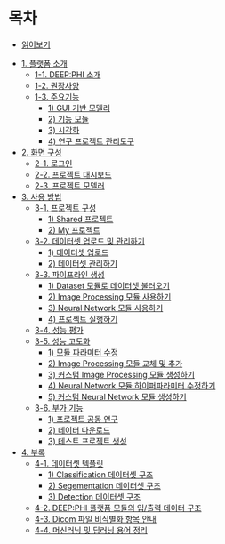 # 목차

* [읽어보기](README.md)

- [1. 플랫폼 소개]()
  - [1-1. DEEP:PHI 소개](chapter1/딥파이_소개.md)
  - [1-2. 권장사양](chapter1/권장사양.md)
  - [1-3. 주요기능]()
    - [1) GUI 기반 모델러](chapter1/GUI_기반_모델러.md)
    - [2) 기능 모듈](chapter1/기능_모듈.md)
    - [3) 시각화](chapter1/시각화.md)
    - [4) 연구 프로젝트 관리도구](chapter1/연구_프로젝트_관리도구.md)
- [2. 화면 구성]()
  - [2-1. 로그인](chapter2/로그인.md)
  - [2-2. 프로젝트 대시보드](chapter2/프로젝트_대시보드.md)
  - [2-3. 프로젝트 모델러](chapter2/프로젝트_모델러.md)
- [3. 사용 방법]()
  - [3-1. 프로젝트 구성](chapter3/프로젝트_구성.md)
    - [1) Shared 프로젝트](chapter3/Shared_프로젝트.md)
    - [2) My 프로젝트](chapter3/My_프로젝트.md)
  - [3-2. 데이터셋 업로드 및 관리하기](chapter3/데이터셋_업로드_및_관리하기.md)
    - [1) 데이터셋 업로드](chapter3/데이터셋_업로드.md)
    - [2) 데이터셋 관리하기](chapter3/데이터셋_관리하기.md)
  - [3-3. 파이프라인 생성](chapter3/파이프라인_생성.md)
    - [1) Dataset 모듈로 데이터셋 불러오기](chapter3/Dataset_모듈로_데이터셋_불러오기.md)
    - [2) Image Processing 모듈 사용하기](chapter3/Image_Processing_모듈_사용하기.md)
    - [3) Neural Network 모듈 사용하기](chapter3/Neural_Network_모듈_사용하기.md)
    - [4) 프로젝트 실행하기](chapter3/프로젝트_실행하기.md)
  - [3-4. 성능 평가](chapter3/성능_평가.md)
  - [3-5. 성능 고도화](chapter3/성능_고도화.md)
    - [1) 모듈 파라미터 수정](chapter3/모듈_파라미터_수정.md)
    - [2) Image Processing 모듈 교체 및 추가](chapter3/Image_Processing_모듈_교체_및_추가.md)
    - [3) 커스텀 Image Processing 모듈 생성하기](chapter3/커스텀_Image_Processing_모듈_생성하기.md)
    - [4) Neural Network 모듈 하이퍼파라미터 수정하기](chapter3/Neural_Network_모듈_하이퍼파라미터_수정하기.md)
    - [5) 커스텀 Neural Network 모듈 생성하기](chapter3/커스텀_Neural_Network_모듈_생성하기.md)
  - [3-6. 부가 기능](chapter3/부가_기능.md)
    - [1) 프로젝트 공동 연구](chapter3/프로젝트_공동_연구.md)
    - [2) 데이터 다운로드](chapter3/데이터_다운로드.md)
    - [3) 테스트 프로젝트 생성](chapter3/테스트_프로젝트_생성.md)
- [4. 부록]()
  - [4-1. 데이터셋 템플릿](chapter4/데이터셋_템플릿.md)
    - [1) Classification 데이터셋 구조](chapter4/Classification_데이터셋_구조.md)
    - [2) Segementation 데이터셋 구조](chapter4/Segementation_데이터셋_구조.md)
    - [3) Detection 데이터셋 구조](chapter4/Detection_데이터셋_구조.md)
  - [4-2. DEEP:PHI 플랫폼 모듈의 입/출력 데이터 구조](chapter4/DEEPPHI_플랫폼_모듈의_입출력_데이터_구조.md)
  - [4-3. Dicom 파일 비식별화 항목 안내](chapter4/Dicom_파일_비식별화_항목_안내.md)
  - [4-4. 머신러닝 및 딥러닝 용어 정리](chapter4/머신러닝_및_딥러닝_용어_정리.md)